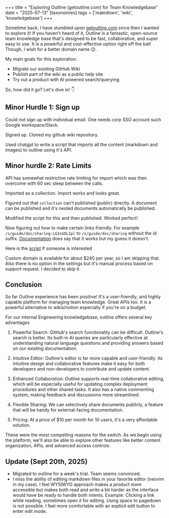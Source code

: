 +++
title = "Exploring Outline (getoutline.com) for Team Knowledgebase"
date = "2025-07-13"
[taxonomies]
tags = ['makrdown', 'wiki', 'knowledgebase']
+++

Sometime back, I have stumbled upon [getoutline.com](https://getoutline.com/) since then I wanted to explore it! If you haven't heard of it, Outline is a fantastic, open-source team knowledge base that's designed to be fast, collaborative, and super easy to use. It is a powerful and cost-effective option right off the bat! Though, I wish for a better domain name 😉.

My main goals for this exploration:

* Migrate our existing GitHub Wiki
* Publish part of the wiki as a public help site
* Try out a product with AI powered search/querying 

So, how did it go? Let's dive in! 👇

## Minor Hurdle 1: Sign up

Could not sign up with individual email. One needs corp SSO account such Google workspace/Slack.

Signed up. Cloned my github wiki repository.

Used chatgpt to write a script that imports all the content (markdown and images) to outline using it's API.

## Minor hurdle 2: Rate Limits

API has somewhat restrictive rate limiting for import which was then overcome with 60 sec sleep between the calls.

Imported as a collection. Import works and looks great.

Figured out that `collection` can't published (public) directly. A document can be published and it's nested documents automatically be published.

Modified the script for this and then published. Worked perfect!

Now figuring out how to make certain links friendly. For example `/s/guide/doc/sharing-LG2sGOLIpl` to `/s/guide/doc/sharing` without the id suffix. [Documentation](https://docs.getoutline.com/s/guide/doc/sharing-LG2sGOLIpl) does say that it works but my guess it doesn't.

Here is the [script](https://gist.github.com/shon/247004a6bfbba47fe2cccbfcdf6fc394) if someone is interested

Custom domain is available for about $240 per year, so I am skipping that. Also there is no option in the settings but it's manual process based on support request. I decided to skip it.


## Conclusion
So far Outline experience has been positive! It's a user-friendly, and highly capable platform for managing team knowledge. Great APIs too. It is a powerful alternative to wikis/notion especially if you're on a budget.

For our internal Engineering knowledgebase, outline offers several key advantages

1. Powerful Search: GitHub's search functionality can be difficult. Outline's search is better. Its built-in AI queries are particularly effective at understanding natural language questions and providing answers based on our existing documentation.

2. Intuitive Editor: Outline's editor is far more capable and user-friendly. Its intuitive design and collaborative features make it easy for both developers and non-developers to contribute and update content.

3. Enhanced Collaboration: Outline supports real-time collaborative editing, which will be especially useful for updating complex deployment procedures and other shared tasks. It also has a native commenting system, making feedback and discussions more streamlined.

4. Flexible Sharing: We can selectively share documents publicly, a feature that will be handy for external-facing documentation.

5. Pricing: At a price of $10 per month for 10 users, it's a very affordable solution.

These were the most compelling reasons for the switch. As we begin using the platform, we'll also be able to explore other features like better content organization, APIs, and advanced access controls.

## Update (Sept 20th, 2025)
- Migrated to outline for a week's trial. Team seems convinced.
- I miss the ability of editing markdown files in your favorite editor (neovim in my case).
I feel WYSIWYG approach makes a product more accessible but makes both read and write a bit harder as the interface would have be ready to handle both intents. 
Example: Clicking a link while reading, sometimes open it for editing. Using space to pagedown is not possible. I feel more comfortable with an explicit edit button to enter edit mode.

